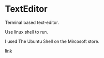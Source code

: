 # TextEditor
Terminal based text-editor.

Use linux shell to run.

I used The Ubuntu Shell on the Mircosoft store.

[link](https://github.com/JoeBoiii72/TextEditor/edit/master/Capture.jpg)
